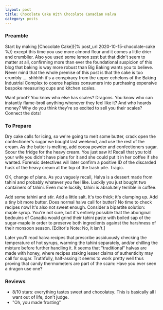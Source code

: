 ```yaml
---
layout: post
title: Chocolate Cake With Chocolate Canadian Halva
category: posts
---
```


### Preamble

Start by making [Chocolate Cake]({% post_url 2020-10-15-chocolate-cake %}) except this time you use more almond flour and it comes a little drier and crumblier. Also you used some lemon zest but that didn't seem to matter at all, confirming more than ever the foundational suspicion of this blog that baking is way more robust than Big Baking wants you to believe. 
Never mind that the whole premise of this post is that the cake is too crumbly .... shhhhh  it's a conspiracy from the upper echelons of the Baking Industrial Complex to coerce hapless consumers into purchasing expensive bespoke measuring cups and kitchen scales.

Want proof? You know who else has scales? Dragons. You know who can instantly flame-broil anything whenever they feel like it? And who hoards money? Why do you think they're so excited to sell you their scales? Connect the dots! 

### To Prepare

Dry cake calls for icing, so we're going to melt some butter, crack open the confectioner's sugar we bought last weekend, and use the rest of the cream. As the butter is melting, add cocoa powder and confectioners sugar. Scour the fridge for the heavy cream. You just saw it! Recall that you told your wife you didn't have plans for it and she could put it in her coffee if she wanted. Forensic detectives will later confirm a positive ID of the discarded husk of the heavy cream at the top of the trash pile. Tragic.

OK, change of plans. As you vaguely recall, Halva is a dessert made from tahini and probably whatever you feel like. Luckily you just bought two containers of tahini. Even more luckily, tahini is absolutely terrible in coffee.

Add some tahini and stir. Add a little salt. It's too thick; it's clumping up. Add a tiny bit more butter. Does normal halva call for butter? No time to check recipes now! It's also not sweet enough. Consider a bipartite solution: maple syrup. You're not sure, but it's entirely possible that the aboriginal bedouins of Canadia would grind their tahini paste with boiled sap of the sugar-maple in order to preserve both ingredients against the harshness of their monsoon season. [Editor's Note: No, it isn't.]

Later you'll read halva recipes that prescribe assiduously checking the temperature of hot syrups, warming the tahini separately, and/or chilling the mixture before further handling it. It seems that "traditional" halvas are made with honey, where recipes staking lesser claims of authenticity may call for sugar. Truthfully, half-assing it seems to work pretty well thus proving that candy thermometers are part of the scam: Have you ever seen a dragon use one?

### Reviews

- 8/10 stars: everything tastes sweet and chocolatey. This is basically all I want out of life, don't judge.
- "Oh, you made frosting"

